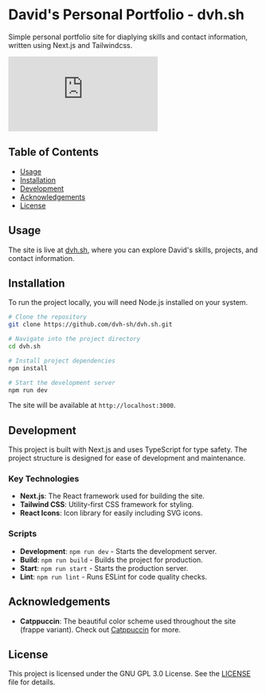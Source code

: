 # David's Personal Portfolio - dvh.sh

Simple personal portfolio site for diaplying skills and contact information, written using Next.js and Tailwindcss.

![GitHub License](https://img.shields.io/github/license/dvh-sh/dvh.sh)

## Table of Contents

- [Usage](#usage)
- [Installation](#installation)
- [Development](#development)
- [Acknowledgements](#acknowledgements)
- [License](#license)

## Usage

The site is live at [dvh.sh](https://dvh.sh), where you can explore David's skills, projects, and contact information.

## Installation

To run the project locally, you will need Node.js installed on your system.

```bash
# Clone the repository
git clone https://github.com/dvh-sh/dvh.sh.git

# Navigate into the project directory
cd dvh.sh

# Install project dependencies
npm install

# Start the development server
npm run dev
```

The site will be available at `http://localhost:3000`.

## Development

This project is built with Next.js and uses TypeScript for type safety. The project structure is designed for ease of development and maintenance.

### Key Technologies

- **Next.js**: The React framework used for building the site.
- **Tailwind CSS**: Utility-first CSS framework for styling.
- **React Icons**: Icon library for easily including SVG icons.

### Scripts

- **Development**: `npm run dev` - Starts the development server.
- **Build**: `npm run build` - Builds the project for production.
- **Start**: `npm run start` - Starts the production server.
- **Lint**: `npm run lint` - Runs ESLint for code quality checks.

## Acknowledgements

- **Catppuccin**: The beautiful color scheme used throughout the site (frappe variant). Check out [Catppuccin](https://github.com/catppuccin) for more.

## License

This project is licensed under the GNU GPL 3.0 License. See the [LICENSE](https://choosealicense.com/licenses/gpl-3.0/) file for details.
